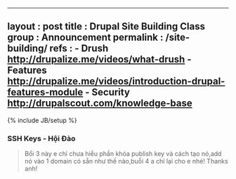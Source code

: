 
---
layout    : post
title     : Drupal Site Building Class
group     : Announcement
permalink : /site-building/
refs      :
    - Drush http://drupalize.me/videos/what-drush
    - Features http://drupalize.me/videos/introduction-drupal-features-module
    - Security http://drupalscout.com/knowledge-base
---
{% include JB/setup %}

### SSH Keys - Hội Đào
> Bổi 3 này e chỉ chưa hiểu phần khóa publish key và cách tạo nó,add nó vào 1 domain có sẵn như 
> thế nào,buỗi 4 a chỉ lại cho e nhé! Thanks anh!
